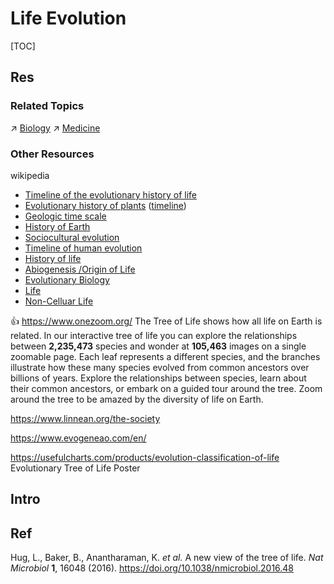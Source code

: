 # Life Evolution

[TOC]



## Res
### Related Topics
↗ [Biology](../Nature%20Science%20&%20Technology%20(Engineering)/Biology/Biology.md)
↗ [Medicine](../Human%20Development%20&%20Social%20Science/Medicine/Medicine.md)


### Other Resources
wikipedia
- [Timeline of the evolutionary history of life](https://en.wikipedia.org/wiki/Timeline_of_the_evolutionary_history_of_life)
- [Evolutionary history of plants](https://en.wikipedia.org/wiki/Evolutionary_history_of_plants "Evolutionary history of plants") ([timeline](https://en.wikipedia.org/wiki/Timeline_of_plant_evolution "Timeline of plant evolution"))
- [Geologic time scale](https://en.wikipedia.org/wiki/Geologic_time_scale "Geologic time scale")
- [History of Earth](https://en.wikipedia.org/wiki/History_of_Earth "History of Earth")
- [Sociocultural evolution](https://en.wikipedia.org/wiki/Sociocultural_evolution "Sociocultural evolution")
- [Timeline of human evolution](https://en.wikipedia.org/wiki/Timeline_of_human_evolution "Timeline of human evolution")
- [History of life](https://en.wikipedia.org/wiki/History_of_life)
- [Abiogenesis /Origin of Life](https://en.wikipedia.org/wiki/Abiogenesis)
- [Evolutionary Biology](https://en.wikipedia.org/wiki/Evolutionary_biology)
- [Life](https://en.wikipedia.org/wiki/Life)
- [Non-Celluar Life](https://en.wikipedia.org/wiki/Non-cellular_life)

👍 https://www.onezoom.org/
The Tree of Life shows how all life on Earth is related. In our interactive tree of life you can explore the relationships between **2,235,473** species and wonder at **105,463** images on a single zoomable page. Each leaf represents a different species, and the branches illustrate how these many species evolved from common ancestors over billions of years. Explore the relationships between species, learn about their common ancestors, or embark on a guided tour around the tree. Zoom around the tree to be amazed by the diversity of life on Earth.

https://www.linnean.org/the-society

https://www.evogeneao.com/en/

https://usefulcharts.com/products/evolution-classification-of-life
Evolutionary Tree of Life Poster



## Intro



## Ref
Hug, L., Baker, B., Anantharaman, K. _et al._ A new view of the tree of life. _Nat Microbiol_ **1**, 16048 (2016). https://doi.org/10.1038/nmicrobiol.2016.48

[Last universal common ancestor | wikipedia]: https://en.wikipedia.org/wiki/Last_universal_common_ancestor
